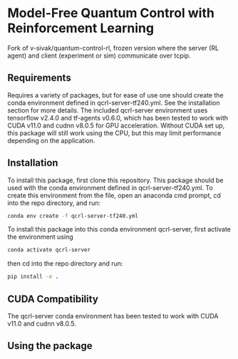 # Model-Free Quantum Control with Reinforcement Learning
Fork of v-sivak/quantum-control-rl, frozen version where the server (RL agent) and client (experiment or sim) communicate over tcpip.

## Requirements
Requires a variety of packages, but for ease of use one should create the conda environment defined in qcrl-server-tf240.yml.  See the installation section for more details.  The included qcrl-server environment uses tensorflow v2.4.0 and tf-agents v0.6.0, which has been tested to work with CUDA v11.0 and cudnn v8.0.5 for GPU acceleration.  Without CUDA set up, this package will still work using the CPU, but this may limit performance depending on the application.

## Installation
To install this package, first clone this repository.  This package should be used with the conda environment defined in qcrl-server-tf240.yml.  To create this environment from the file, open an anaconda cmd prompt, cd into the repo directory, and run:
```sh
conda env create -f qcrl-server-tf240.yml
```
To install this package into this conda environment qcrl-server, first activate the environment using
```sh
conda activate qcrl-server
```
then cd into the repo directory and run:
```sh
pip install -e .
```

## CUDA Compatibility

The qcrl-server conda environment has been tested to work with CUDA v11.0 and cudnn v8.0.5. 

## Using the package




